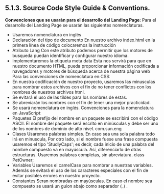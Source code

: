 ## 5.1.3.	Source Code Style Guide & Conventions.
**Convenciones que se usarán para el desarrollo del Landing Page:**
Para el desarrollo del Landing Page se usarán las siguientes nomenclaturas.
-	Usaremos nomenclatura en inglés
-	Declaración del tipo de documento
En nuestro archivo index.html en la primera línea de código colocaremos la instrucción <!DODCTYPE html>
-	Atributo Lang
Con este atributo podemos permitir que los motores de busqueda puedan identificar y configurar nuestro idioma. 
-	Implementaremos la etiqueta meta data
Esta nos servirá para que en nuestro documento HTML, pueda proporcionar información codificada a navegadores y motores de búsqueda acerca de nuestra página web
Para las convenciones de nomenclatura en CSS:
-	En nuestra codificación de nuestro proyecto, usaremos las minusculas para nombrar estos archivos con el fin de no tener conflictos con los nombres de nuestros archivos html.
-	Se evitará el uso de las tildes para los nombres de estas.
-	Se abreviarán los nombres con el fin de tener una mejor practicidad. 
-	Se usará nomenclatura en inglés.
Convenciones para la nomenclatura en JavaScript:
-	Paquetes
El prefijo del nombre en un paquete se escribirá con el código ASCII.
El nombre del paquete será escrito en minúsculas y debe ser uno de los nombres de dominio de alto nivel.
com.sun.eng
-	Clases
Usaremos palabras simples.
En caso sea una sola palabra todo irá en minuscula, Por otro lado, si el nombre fuese una frase compuesta usaremos el tipo 'StudlyCaps'; es decir, cada inicio de una palabra del nombre compuesto va en mayúscula. Así, diferenciarlo de otras estructuras.
Usaremos palabras completas, sin abreviatura.
class PetOwner;
-	Variables
Usaremos el camelCase para nombrar a nuestras variables. Además se evitará el uso de los caracteres especiales con el fin de evitar posibles errores en nuestro proyecto.
-	Constantes
Seran nombradas en mayúsculas. En caso el nombre sea compuesto se usará un guion abajo como separador (_) .
